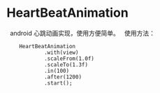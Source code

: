 # HeartBeatAnimation
 
android 心跳动画实现，使用方便简单。
 
使用方法：

        HeartBeatAnimation
                .with(view)
                .scaleFrom(1.0f)
                .scaleTo(1.3f)
                .in(100)
                .after(1200)
                .start();
